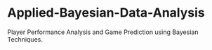 # Applied-Bayesian-Data-Analysis
Player Performance Analysis and Game Prediction using Bayesian Techniques.
